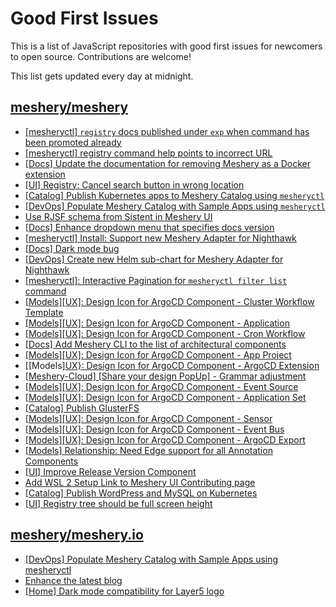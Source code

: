 # Good First Issues

This is a list of JavaScript repositories with good first issues for newcomers to open source. Contributions are welcome!

This list gets updated every day at midnight.

## [meshery/meshery](https://github.com/meshery/meshery)

- [[mesheryctl] `registry` docs published under `exp` when command has been promoted already](https://github.com/meshery/meshery/issues/10503)
- [[mesheryctl] registry command help points to incorrect URL](https://github.com/meshery/meshery/issues/10502)
- [[Docs] Update the documentation for removing Meshery as a Docker extension](https://github.com/meshery/meshery/issues/9901)
- [[UI] Registry: Cancel search button in wrong location](https://github.com/meshery/meshery/issues/10430)
- [[Catalog] Publish Kubernetes apps to Meshery Catalog using `mesheryctl`](https://github.com/meshery/meshery/issues/10444)
- [[DevOps] Populate Meshery Catalog with Sample Apps using `mesheryctl`](https://github.com/meshery/meshery/issues/10458)
- [Use RJSF schema from Sistent in Meshery UI](https://github.com/meshery/meshery/issues/10445)
- [[Docs] Enhance dropdown menu that specifies docs version](https://github.com/meshery/meshery/issues/9227)
- [[mesheryctl] Install: Support new Meshery Adapter for Nighthawk](https://github.com/meshery/meshery/issues/10371)
- [[Docs] Dark mode bug](https://github.com/meshery/meshery/issues/10351)
- [[DevOps] Create new Helm sub-chart for Meshery Adapter for Nighthawk](https://github.com/meshery/meshery/issues/10370)
- [[mesheryctl]: Interactive Pagination for `mesheryctl filter list` command](https://github.com/meshery/meshery/issues/10366)
- [[Models][UX]: Design Icon for ArgoCD Component - Cluster Workflow Template](https://github.com/meshery/meshery/issues/10295)
- [[Models][UX]: Design Icon for ArgoCD Component - Application](https://github.com/meshery/meshery/issues/10293)
- [[Models][UX]: Design Icon for ArgoCD Component - Cron Workflow](https://github.com/meshery/meshery/issues/10296)
- [[Docs] Add Meshery CLI to the list of architectural components](https://github.com/meshery/meshery/issues/9623)
- [[Models][UX]: Design Icon for ArgoCD Component - App Project ](https://github.com/meshery/meshery/issues/10291)
- [[Models][UX}: Design Icon for ArgoCD Component - ArgoCD Extension](https://github.com/meshery/meshery/issues/10290)
- [[Meshery-Cloud] [Share your design PopUp] - Grammar adjustment](https://github.com/meshery/meshery/issues/10038)
- [[Models][UX]: Design Icon for ArgoCD Component - Event Source](https://github.com/meshery/meshery/issues/10298)
- [[Models][UX]: Design Icon for ArgoCD Component - Application Set](https://github.com/meshery/meshery/issues/10292)
- [[Catalog] Publish GlusterFS](https://github.com/meshery/meshery/issues/9286)
- [[Models][UX]: Design Icon for ArgoCD Component - Sensor](https://github.com/meshery/meshery/issues/10300)
- [[Models][UX]: Design Icon for ArgoCD Component - Event Bus](https://github.com/meshery/meshery/issues/10297)
- [[Models][UX]: Design Icon for ArgoCD Component - ArgoCD Export](https://github.com/meshery/meshery/issues/10294)
- [[Models] Relationship: Need Edge support for all Annotation Components](https://github.com/meshery/meshery/issues/10278)
- [[UI] Improve Release Version Component](https://github.com/meshery/meshery/issues/9569)
- [Add WSL 2 Setup Link to Meshery UI Contributing page](https://github.com/meshery/meshery/issues/9581)
- [[Catalog] Publish WordPress and MySQL on Kubernetes](https://github.com/meshery/meshery/issues/9284)
- [[UI] Registry tree should be full screen height](https://github.com/meshery/meshery/issues/9595)

## [meshery/meshery.io](https://github.com/meshery/meshery.io)

- [[DevOps] Populate Meshery Catalog with Sample Apps using mesheryctl](https://github.com/meshery/meshery.io/issues/1650)
- [Enhance the latest blog](https://github.com/meshery/meshery.io/issues/1651)
- [[Home] Dark mode compatibility for Layer5 logo](https://github.com/meshery/meshery.io/issues/1611)

